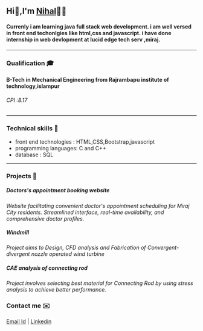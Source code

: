 ## Hi👋,I'm [Nihal](https://www.linkedin.com/in/nihal-mujawar-6a47011a1 )👨‍💻
#### Currenly i am learning java full stack web development. i am well versed in front end techonlgies like html,css and javascript. i have done internship in web devlopment at lucid edge tech serv ,miraj.
------------
### Qualification 🎓
#### B-Tech in Mechanical Engineering from Rajrambapu institute of technology,islampur
 ###### *CPI :8.17*

 ------
### Technical skiils 🔬
- front end technologies : HTML,CSS,Bootstrap,javascript
- programming languages: C and C++
- database : SQL
-----------------
### Projects 🚀
##### Doctors's appointment booking website
*Website facilitating convenient doctor's appointment scheduling for Miraj City residents. Streamlined interface, real-time availability, and comprehensive doctor profiles.*
##### Windmill
*Project aims to Design, CFD analysis and Fabrication of Convergent- divergent nozzle operated wind turbine*
##### CAE analysis of connecting rod
 *Project involves selecting best material for Connecting Rod by using stress analysis to achieve better performance.* 

### Contact me ✉️
  [Email Id](nmujawar008@gmail.com)  |   [Linkedin](https://www.linkedin.com/in/nihal-mujawar-6a47011a1 )

